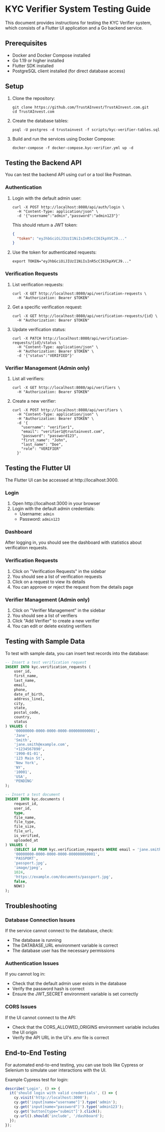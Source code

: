# KYC Verifier System Testing Guide

This document provides instructions for testing the KYC Verifier system, which consists of a Flutter UI application and a Go backend service.

## Prerequisites

- Docker and Docker Compose installed
- Go 1.19 or higher installed
- Flutter SDK installed
- PostgreSQL client installed (for direct database access)

## Setup

1. Clone the repository:
   ```
   git clone https://github.com/TrustAInvest/TrustAInvest.com.git
   cd TrustAInvest.com
   ```

2. Create the database tables:
   ```
   psql -U postgres -d trustainvest -f scripts/kyc-verifier-tables.sql
   ```

3. Build and run the services using Docker Compose:
   ```
   docker-compose -f docker-compose.kyc-verifier.yml up -d
   ```

## Testing the Backend API

You can test the backend API using curl or a tool like Postman.

### Authentication

1. Login with the default admin user:
   ```
   curl -X POST http://localhost:8080/api/auth/login \
     -H "Content-Type: application/json" \
     -d '{"username":"admin","password":"admin123"}'
   ```

   This should return a JWT token:
   ```json
   {
     "token": "eyJhbGciOiJIUzI1NiIsInR5cCI6IkpXVCJ9..."
   }
   ```

2. Use the token for authenticated requests:
   ```
   export TOKEN="eyJhbGciOiJIUzI1NiIsInR5cCI6IkpXVCJ9..."
   ```

### Verification Requests

1. List verification requests:
   ```
   curl -X GET http://localhost:8080/api/verification-requests \
     -H "Authorization: Bearer $TOKEN"
   ```

2. Get a specific verification request:
   ```
   curl -X GET http://localhost:8080/api/verification-requests/{id} \
     -H "Authorization: Bearer $TOKEN"
   ```

3. Update verification status:
   ```
   curl -X PATCH http://localhost:8080/api/verification-requests/{id}/status \
     -H "Content-Type: application/json" \
     -H "Authorization: Bearer $TOKEN" \
     -d '{"status":"VERIFIED"}'
   ```

### Verifier Management (Admin only)

1. List all verifiers:
   ```
   curl -X GET http://localhost:8080/api/verifiers \
     -H "Authorization: Bearer $TOKEN"
   ```

2. Create a new verifier:
   ```
   curl -X POST http://localhost:8080/api/verifiers \
     -H "Content-Type: application/json" \
     -H "Authorization: Bearer $TOKEN" \
     -d '{
       "username": "verifier1",
       "email": "verifier1@trustainvest.com",
       "password": "password123",
       "first_name": "John",
       "last_name": "Doe",
       "role": "VERIFIER"
     }'
   ```

## Testing the Flutter UI

The Flutter UI can be accessed at http://localhost:3000.

### Login

1. Open http://localhost:3000 in your browser
2. Login with the default admin credentials:
   - Username: `admin`
   - Password: `admin123`

### Dashboard

After logging in, you should see the dashboard with statistics about verification requests.

### Verification Requests

1. Click on "Verification Requests" in the sidebar
2. You should see a list of verification requests
3. Click on a request to view its details
4. You can approve or reject the request from the details page

### Verifier Management (Admin only)

1. Click on "Verifier Management" in the sidebar
2. You should see a list of verifiers
3. Click "Add Verifier" to create a new verifier
4. You can edit or delete existing verifiers

## Testing with Sample Data

To test with sample data, you can insert test records into the database:

```sql
-- Insert a test verification request
INSERT INTO kyc.verification_requests (
    user_id,
    first_name,
    last_name,
    email,
    phone,
    date_of_birth,
    address_line1,
    city,
    state,
    postal_code,
    country,
    status
) VALUES (
    '00000000-0000-0000-0000-000000000001',
    'Jane',
    'Smith',
    'jane.smith@example.com',
    '+1234567890',
    '1990-01-01',
    '123 Main St',
    'New York',
    'NY',
    '10001',
    'USA',
    'PENDING'
);

-- Insert a test document
INSERT INTO kyc.documents (
    request_id,
    user_id,
    type,
    file_name,
    file_type,
    file_size,
    file_url,
    is_verified,
    uploaded_at
) VALUES (
    (SELECT id FROM kyc.verification_requests WHERE email = 'jane.smith@example.com'),
    '00000000-0000-0000-0000-000000000001',
    'PASSPORT',
    'passport.jpg',
    'image/jpeg',
    1024,
    'https://example.com/documents/passport.jpg',
    false,
    NOW()
);
```

## Troubleshooting

### Database Connection Issues

If the service cannot connect to the database, check:
- The database is running
- The DATABASE_URL environment variable is correct
- The database user has the necessary permissions

### Authentication Issues

If you cannot log in:
- Check that the default admin user exists in the database
- Verify the password hash is correct
- Ensure the JWT_SECRET environment variable is set correctly

### CORS Issues

If the UI cannot connect to the API:
- Check that the CORS_ALLOWED_ORIGINS environment variable includes the UI origin
- Verify the API URL in the UI's .env file is correct

## End-to-End Testing

For automated end-to-end testing, you can use tools like Cypress or Selenium to simulate user interactions with the UI.

Example Cypress test for login:

```javascript
describe('Login', () => {
  it('should login with valid credentials', () => {
    cy.visit('http://localhost:3000');
    cy.get('input[name="username"]').type('admin');
    cy.get('input[name="password"]').type('admin123');
    cy.get('button[type="submit"]').click();
    cy.url().should('include', '/dashboard');
  });
});
